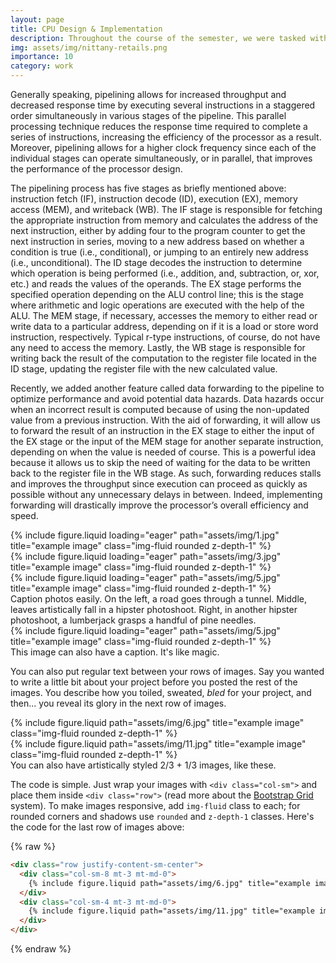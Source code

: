 ```yaml
---
layout: page
title: CPU Design & Implementation
description: Throughout the course of the semester, we were tasked with building and designing a five-stage pipelined CPU. Verilog, a hardware description language, was used to write and program the CPU. In the first three labs, we mainly focused on implementing the five separate stages of the CPU pipelining process-instruction fetch (IF), instruction decode (ID), execution (EX), memory access (MEM), and writeback (WB). In the final project, we updated the instructions from load word instructions to r-type instructions and made some modifications to the Control Unit so that it could generate the appropriate signals to handle stalls and forwarding to avoid any data hazards and optimize executions as much as possible.
img: assets/img/nittany-retails.png
importance: 10
category: work
---
```


Generally speaking, pipelining allows for increased throughput and decreased response time by executing several instructions in a staggered order simultaneously in various stages of the pipeline. This parallel processing technique reduces the response time required to complete a series of instructions, increasing the efficiency of the processor as a result. Moreover, pipelining allows for a higher clock frequency since each of the individual stages can operate simultaneously, or in parallel, that improves the performance of the processor design. 

The pipelining process has five stages as briefly mentioned above: instruction fetch (IF), instruction decode (ID), execution (EX), memory access (MEM), and writeback (WB). The IF stage is responsible for fetching the appropriate instruction from memory and calculates the address of the next instruction, either by adding four to the program counter to get the next instruction in series, moving to a new address based on whether a condition is true (i.e., conditional), or jumping to an entirely new address (i.e., unconditional). The ID stage decodes the instruction to determine which operation is being performed (i.e., addition, and, subtraction, or, xor, etc.) and reads the values of the operands. The EX stage performs the specified operation depending on the ALU control line; this is the stage where arithmetic and logic operations are executed with the help of the ALU. The MEM stage, if necessary, accesses the memory to either read or write data to a particular address, depending on if it is a load or store word instruction, respectively. Typical r-type instructions, of course, do not have any need to access the memory. Lastly, the WB stage is responsible for writing back the result of the computation to the register file located in the ID stage, updating the register file with the new calculated value.

Recently, we added another feature called data forwarding to the pipeline to optimize performance and avoid potential data hazards. Data hazards occur when an incorrect result is computed because of using the non-updated value from a previous instruction. With the aid of forwarding, it will allow us to forward the result of an instruction in the EX stage to either the input of the EX stage or the input of the MEM stage for another separate instruction, depending on when the value is needed of course. This is a powerful idea because it allows us to skip the need of waiting for the data to be written back to the register file in the WB stage. As such, forwarding reduces stalls and improves the throughput since execution can proceed as quickly as possible without any unnecessary delays in between. Indeed, implementing forwarding will drastically improve the processor’s overall efficiency and speed.

<div class="row">
    <div class="col-sm mt-3 mt-md-0">
        {% include figure.liquid loading="eager" path="assets/img/1.jpg" title="example image" class="img-fluid rounded z-depth-1" %}
    </div>
    <div class="col-sm mt-3 mt-md-0">
        {% include figure.liquid loading="eager" path="assets/img/3.jpg" title="example image" class="img-fluid rounded z-depth-1" %}
    </div>
    <div class="col-sm mt-3 mt-md-0">
        {% include figure.liquid loading="eager" path="assets/img/5.jpg" title="example image" class="img-fluid rounded z-depth-1" %}
    </div>
</div>
<div class="caption">
    Caption photos easily. On the left, a road goes through a tunnel. Middle, leaves artistically fall in a hipster photoshoot. Right, in another hipster photoshoot, a lumberjack grasps a handful of pine needles.
</div>
<div class="row">
    <div class="col-sm mt-3 mt-md-0">
        {% include figure.liquid loading="eager" path="assets/img/5.jpg" title="example image" class="img-fluid rounded z-depth-1" %}
    </div>
</div>
<div class="caption">
    This image can also have a caption. It's like magic.
</div>

You can also put regular text between your rows of images.
Say you wanted to write a little bit about your project before you posted the rest of the images.
You describe how you toiled, sweated, _bled_ for your project, and then... you reveal its glory in the next row of images.

<div class="row justify-content-sm-center">
    <div class="col-sm-8 mt-3 mt-md-0">
        {% include figure.liquid path="assets/img/6.jpg" title="example image" class="img-fluid rounded z-depth-1" %}
    </div>
    <div class="col-sm-4 mt-3 mt-md-0">
        {% include figure.liquid path="assets/img/11.jpg" title="example image" class="img-fluid rounded z-depth-1" %}
    </div>
</div>
<div class="caption">
    You can also have artistically styled 2/3 + 1/3 images, like these.
</div>

The code is simple.
Just wrap your images with `<div class="col-sm">` and place them inside `<div class="row">` (read more about the <a href="https://getbootstrap.com/docs/4.4/layout/grid/">Bootstrap Grid</a> system).
To make images responsive, add `img-fluid` class to each; for rounded corners and shadows use `rounded` and `z-depth-1` classes.
Here's the code for the last row of images above:

{% raw %}

```html
<div class="row justify-content-sm-center">
  <div class="col-sm-8 mt-3 mt-md-0">
    {% include figure.liquid path="assets/img/6.jpg" title="example image" class="img-fluid rounded z-depth-1" %}
  </div>
  <div class="col-sm-4 mt-3 mt-md-0">
    {% include figure.liquid path="assets/img/11.jpg" title="example image" class="img-fluid rounded z-depth-1" %}
  </div>
</div>
```

{% endraw %}

